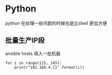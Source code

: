 # Python

python 在处理一些问题的时候也是比shell 更加方便

## 批量生产IP段

ansible hosts 填入一批机器
```
for i in range(115, 145):
	print("192.168.4.{}".format(i))
```